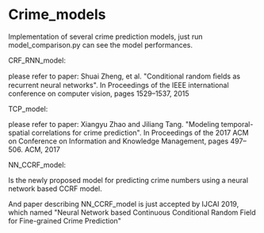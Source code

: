 # Crime_models
Implementation of several crime prediction models, just run model_comparison.py can see the model performances.

CRF_RNN_model:

please refer to paper: Shuai Zheng, et al. "Conditional random ﬁelds as recurrent neural networks". In Proceedings of the IEEE international conference on computer vision, pages 1529–1537, 2015

TCP_model:

please refer to paper: Xiangyu Zhao and Jiliang Tang. "Modeling temporal-spatial correlations for crime prediction". In Proceedings of the 2017 ACM on Conference on Information and Knowledge Management, pages 497–506. ACM, 2017

NN_CCRF_model:

Is the newly proposed model for predicting crime numbers using a neural network based CCRF model.

And paper describing NN_CCRF_model is just accepted by IJCAI 2019, which named "Neural Network based Continuous Conditional Random Field for Fine-grained Crime Prediction"
